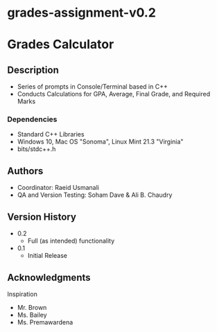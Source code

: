 # grades-assignment-v0.2

# Grades Calculator

## Description

- Series of prompts in Console/Terminal based in C++
- Conducts Calculations for GPA, Average, Final Grade, and Required Marks

### Dependencies

- Standard C++ Libraries
- Windows 10, Mac OS "Sonoma", Linux Mint 21.3 "Virginia"
- bits/stdc++.h

## Authors

- Coordinator: Raeid Usmanali
- QA and Version Testing: Soham Dave & Ali B. Chaudry

## Version History

- 0.2
  - Full (as intended) functionality
- 0.1
  - Initial Release

## Acknowledgments

Inspiration

- Mr. Brown
- Ms. Bailey
- Ms. Premawardena
